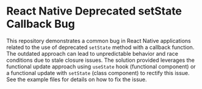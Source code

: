 # React Native Deprecated setState Callback Bug

This repository demonstrates a common bug in React Native applications related to the use of deprecated `setState` method with a callback function.  The outdated approach can lead to unpredictable behavior and race conditions due to stale closure issues. The solution provided leverages the functional update approach using `useState` hook (functional component) or a functional update with `setState` (class component) to rectify this issue.  See the example files for details on how to fix the issue.